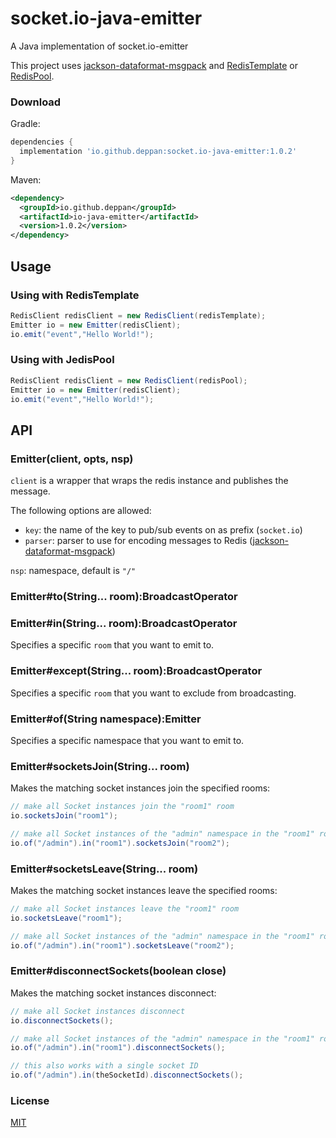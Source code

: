 socket.io-java-emitter
======================


A Java implementation of socket.io-emitter

This project uses [jackson-dataformat-msgpack][mspack-java] and [RedisTemplate]() or [RedisPool]().

### Download

Gradle:
```gradle
dependencies {
  implementation 'io.github.deppan:socket.io-java-emitter:1.0.2'
}
```

Maven:
```xml
<dependency>
  <groupId>io.github.deppan</groupId>
  <artifactId>io-java-emitter</artifactId>
  <version>1.0.2</version>
</dependency>
```

## Usage

### Using with RedisTemplate

```java
RedisClient redisClient = new RedisClient(redisTemplate);
Emitter io = new Emitter(redisClient);
io.emit("event","Hello World!");
```

### Using with JedisPool

```java
RedisClient redisClient = new RedisClient(redisPool);
Emitter io = new Emitter(redisClient);
io.emit("event","Hello World!");
```

## API

### Emitter(client, opts, nsp)

`client` is a wrapper that wraps the redis instance and publishes the message.

The following options are allowed:

- `key`: the name of the key to pub/sub events on as prefix (`socket.io`)
- `parser`: parser to use for encoding messages to Redis ([jackson-dataformat-msgpack][mspack-java])

`nsp`: namespace, default is `"/"`

### Emitter#to(String... room):BroadcastOperator

### Emitter#in(String... room):BroadcastOperator

Specifies a specific `room` that you want to emit to.

### Emitter#except(String... room):BroadcastOperator

Specifies a specific `room` that you want to exclude from broadcasting.

### Emitter#of(String namespace):Emitter

Specifies a specific namespace that you want to emit to.

### Emitter#socketsJoin(String... room)

Makes the matching socket instances join the specified rooms:

```java
// make all Socket instances join the "room1" room
io.socketsJoin("room1");

// make all Socket instances of the "admin" namespace in the "room1" room join the "room2" room
io.of("/admin").in("room1").socketsJoin("room2");
```

### Emitter#socketsLeave(String... room)

Makes the matching socket instances leave the specified rooms:

```java
// make all Socket instances leave the "room1" room
io.socketsLeave("room1");

// make all Socket instances of the "admin" namespace in the "room1" room leave the "room2" room
io.of("/admin").in("room1").socketsLeave("room2");
```

### Emitter#disconnectSockets(boolean close)

Makes the matching socket instances disconnect:

```java
// make all Socket instances disconnect
io.disconnectSockets();

// make all Socket instances of the "admin" namespace in the "room1" room disconnect
io.of("/admin").in("room1").disconnectSockets();

// this also works with a single socket ID
io.of("/admin").in(theSocketId).disconnectSockets();
```

### License

[MIT][MIT]

[Redis]: http://redis.io/

[mspack-java]: https://github.com/msgpack/msgpack-java/blob/main/msgpack-jackson/README.md

[MIT]: http://www.opensource.org/licenses/mit-license.php